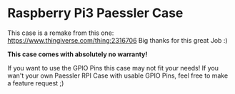 # Raspberry Pi3 Paessler Case

This case is a remake from this one: https://www.thingiverse.com/thing:2316706
Big thanks for this great Job :) 

**This case comes with absolutely no warranty!**

If you want to use the GPIO Pins this case may not fit your needs! If you wan't your own Paessler RPI Case with usable GPIO Pins, feel free to make a feature request ;)

